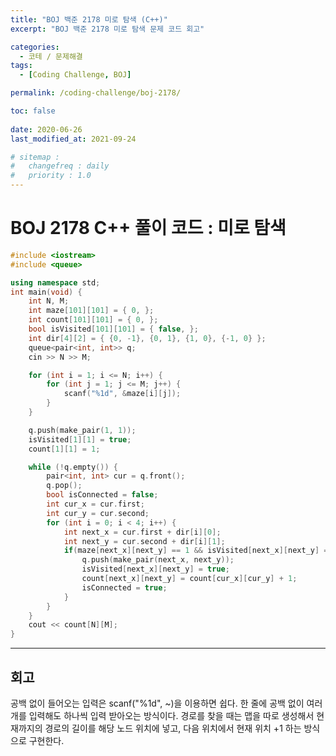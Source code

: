 ```yaml
---
title: "BOJ 백준 2178 미로 탐색 (C++)"
excerpt: "BOJ 백준 2178 미로 탐색 문제 코드 회고"

categories:
  - 코테 / 문제해결
tags:
  - [Coding Challenge, BOJ]

permalink: /coding-challenge/boj-2178/

toc: false
 
date: 2020-06-26
last_modified_at: 2021-09-24

# sitemap :
#   changefreq : daily
#   priority : 1.0
---
```


# BOJ 2178 C++ 풀이 코드 : 미로 탐색

```cpp
#include <iostream>
#include <queue>

using namespace std;
int main(void) {
    int N, M;
    int maze[101][101] = { 0, };
    int count[101][101] = { 0, };
    bool isVisited[101][101] = { false, };
    int dir[4][2] = { {0, -1}, {0, 1}, {1, 0}, {-1, 0} };
    queue<pair<int, int>> q;
    cin >> N >> M;

    for (int i = 1; i <= N; i++) {
        for (int j = 1; j <= M; j++) {
            scanf("%1d", &maze[i][j]);
        }
    }

    q.push(make_pair(1, 1));
    isVisited[1][1] = true;
    count[1][1] = 1;

    while (!q.empty()) {
        pair<int, int> cur = q.front();
        q.pop();
        bool isConnected = false;
        int cur_x = cur.first;
        int cur_y = cur.second;
        for (int i = 0; i < 4; i++) {
            int next_x = cur.first + dir[i][0];
            int next_y = cur.second + dir[i][1];
            if(maze[next_x][next_y] == 1 && isVisited[next_x][next_y] == false){
                q.push(make_pair(next_x, next_y));
                isVisited[next_x][next_y] = true;
                count[next_x][next_y] = count[cur_x][cur_y] + 1;
                isConnected = true;
            }
        }
    }
    cout << count[N][M];
}
```

---

## 회고

공백 없이 들어오는 입력은 scanf("%1d", ~)을 이용하면 쉽다. 한 줄에 공백 없이 여러 개를 입력해도 하나씩 입력 받아오는 방식이다. 경로를 찾을 때는 맵을 따로 생성해서 현재까지의 경로의 길이를 해당 노드 위치에 넣고, 다음 위치에서 현재 위치 +1 하는 방식으로 구현한다.
